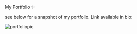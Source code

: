 My Portfolio ✨

see below for a snapshot of my portfolio. Link available in bio:

![portfoliopic](https://user-images.githubusercontent.com/126643073/227659026-62320054-f488-4a48-92f8-563eec3b9f7c.png)


